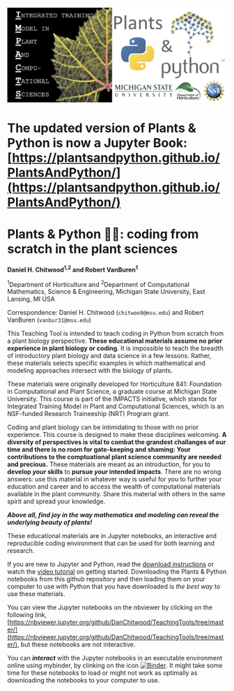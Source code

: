 ![alt text](https://github.com/DanChitwood/PlantsAndPython/blob/master/plantsandpython.jpg)

# The updated version of Plants & Python is now a Jupyter Book: [https://plantsandpython.github.io/PlantsAndPython/](https://plantsandpython.github.io/PlantsAndPython/)

# Plants & Python 🌱🐍: coding from scratch in the plant sciences

**Daniel H. Chitwood<sup>1,2</sup> and Robert VanBuren<sup>1</sup>**

<sup>1</sup>Department of Horticulture and <sup>2</sup>Department of Computational Mathematics, Science & Engineering, Michigan State University, East Lansing, MI USA

Correspondence:
Daniel H. Chitwood (`chitwoo9@msu.edu`) and Robert VanBuren (`vanbur31@msu.edu`) 

This Teaching Tool is intended to teach coding in Python from scratch from a plant biology perspective. **These educational materials assume no prior experience in plant biology or coding**. It is impossible to teach the breadth of introductory plant biology and data science in a few lessons. Rather, these materials selects specific examples in which mathematical and modeling approaches intersect with the biology of plants.

These materials were originally developed for Horticulture 841: Foundation in Computational and Plant Science, a graduate course at Michigan State University. This course is part of the IMPACTS initiative, which stands for Integrated Training Model in Plant and Computational Sciences, which is an NSF-funded Research Traineeship (NRT) Program grant.

Coding and plant biology can be intimidating to those with no prior experience. This course is designed to make these disciplines welcoming. **A diversity of perspectives is vital to combat the grandest challanges of our time and there is no room for gate-keeping and shaming: Your contributions to the comptuational plant science community are needed and precious.** These materials are meant as an introduction, for you to **develop *your* skills** to **pursue *your* intended impacts**. There are no wrong answers: use this material in whatever way is useful for you to further your education and career and to access the wealth of computational materials available in the plant community. Share this material with others in the same spirit and spread your knowledge.

***Above all, find joy in the way mathematics and modeling can reveal the underlying beauty of plants!***

These educational materials are in Jupyter notebooks, an interactive and reproducible coding environment that can be used for both learning and research.

If you are new to Jupyter and Python, read the [download instructions](https://nbviewer.jupyter.org/github/DanChitwood/TeachingTools/blob/master/TeachingTools0_GettingStartedWithJupyter.ipynb) or watch the [video tutorial](https://www.youtube.com/watch?v=CDHRKQl_Pq8) on getting started. Downloading the Plants & Python notebooks from this github repository and then loading them on your computer to use with Python that you have downloaded is *the best way* to use these materials.

You can view the Jupyter notebooks on the nbviewer by clicking on the following link, [https://nbviewer.jupyter.org/github/DanChitwood/TeachingTools/tree/master/](https://nbviewer.jupyter.org/github/DanChitwood/TeachingTools/tree/master/), but these notebooks are not interactive.

You can ***interact*** with the Jupyter notebooks in an executable environment online using mybinder, by clinking on the icon
[![Binder](https://mybinder.org/badge_logo.svg)](https://mybinder.org/v2/gh/DanChitwood/TeachingTools/master). It might take some time for these notebooks to load or might not work as optimally as downloading the notebooks to your computer to use.
